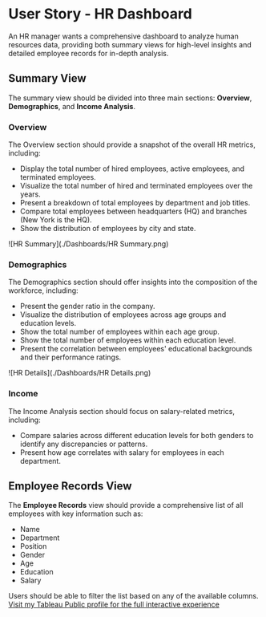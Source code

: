 # User Story - HR Dashboard

An HR manager wants a comprehensive dashboard to analyze human resources data, providing both summary views for high-level insights and detailed employee records for in-depth analysis.

## Summary View

The summary view should be divided into three main sections: **Overview**, **Demographics**, and **Income Analysis**.

### Overview

The Overview section should provide a snapshot of the overall HR metrics, including:

- Display the total number of hired employees, active employees, and terminated employees.
- Visualize the total number of hired and terminated employees over the years.
- Present a breakdown of total employees by department and job titles.
- Compare total employees between headquarters (HQ) and branches (New York is the HQ).
- Show the distribution of employees by city and state.

![HR Summary](./Dashboards/HR Summary.png)

### Demographics

The Demographics section should offer insights into the composition of the workforce, including:

- Present the gender ratio in the company.
- Visualize the distribution of employees across age groups and education levels.
- Show the total number of employees within each age group.
- Show the total number of employees within each education level.
- Present the correlation between employees' educational backgrounds and their performance ratings.

![HR Details](./Dashboards/HR Details.png)

### Income

The Income Analysis section should focus on salary-related metrics, including:

- Compare salaries across different education levels for both genders to identify any discrepancies or patterns.
- Present how age correlates with salary for employees in each department.

## Employee Records View

The **Employee Records** view should provide a comprehensive list of all employees with key information such as:

- Name
- Department
- Position
- Gender
- Age
- Education
- Salary

Users should be able to filter the list based on any of the available columns.
[Visit my Tableau Public profile for the full interactive experience](https://public.tableau.com/app/profile/nha.alvarado/viz/HRDashboard_17284409076460/HRSummary)
